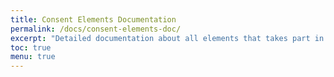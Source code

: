 ```yaml
---
title: Consent Elements Documentation
permalink: /docs/consent-elements-doc/
excerpt: "Detailed documentation about all elements that takes part in consent collect"
toc: true
menu: true
---
```

